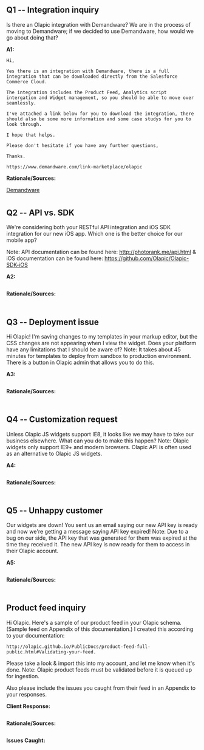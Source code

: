 ## Q1 -- Integration inquiry


Is there an Olapic integration with Demandware? We are in the process of moving to Demandware; if we decided to use Demandware, how would
we go about doing that?


**A1:**
```
Hi,

Yes there is an integration with Demandware, there is a full integration that can be downloaded directly from the Salesforce Commerce Cloud.

The integration includes the Product Feed, Analytics script intergation and Widget management, so you should be able to move over seamlessly.

I've attached a link below for you to download the integration, there should also be some more information and some case studys for you to look through.

I hope that helps.

Please don't hesitate if you have any further questions,

Thanks.

https://www.demandware.com/link-marketplace/olapic
```

**Rationale/Sources:**

[Demandware](http://www.demandware.com/link-marketplace/olapic)


#

## Q2 -- API vs. SDK
We're considering both your RESTful API integration and iOS SDK integration for our new iOS app. Which one is the better choice for our mobile
app?

Note: API documentation can be found here: http://photorank.me/api.html & iOS documentation can be found here: https://github.com/Olapic/Olapic-SDK-iOS

**A2:**
```
```

**Rationale/Sources:**
```
```

#

## Q3 -- Deployment issue
Hi Olapic! I'm saving changes to my templates in your markup editor, but the CSS changes are not appearing when I view the widget. Does your
platform have any limitations that I should be aware of?
Note: It takes about 45 minutes for templates to deploy from sandbox to production environment. There is a button in Olapic admin that allows you
to do this.

**A3:**
```

```

**Rationale/Sources:**
```

```

#

## Q4 -- Customization request
Unless Olapic JS widgets support IE8, it looks like we may have to take our business elsewhere. What can you do to make this happen?
Note: Olapic widgets only support IE9+ and modern browsers. Olapic API is often used as an alternative to Olapic JS widgets.

**A4:**
```

```

**Rationale/Sources:**
```
```

#

## Q5 -- Unhappy customer
Our widgets are down! You sent us an email saying our new API key is ready and now we're getting a message saying API key expired!
Note: Due to a bug on our side, the API key that was generated for them was expired at the time they received it. The new API key is now ready
for them to access in their Olapic account.

**A5:**
```
```

**Rationale/Sources:**
```

```

#

## Product feed inquiry
Hi Olapic. Here's a sample of our product feed in your Olapic schema. (Sample feed on Appendix of this documentation.) I created this according
to your documentation: 

`http://olapic.github.io/PublicDocs/product-feed-full-public.html#Validating-your-feed.`
 
Please take a look & import this into my account, and let me know when it's done.
Note: Olapic product feeds must be validated before it is queued up for ingestion.

Also please include the issues you caught from their feed in an
Appendix to your responses.

**Client Response:**
```
```

**Rationale/Sources:**
```
```

**Issues Caught:**
```
```
